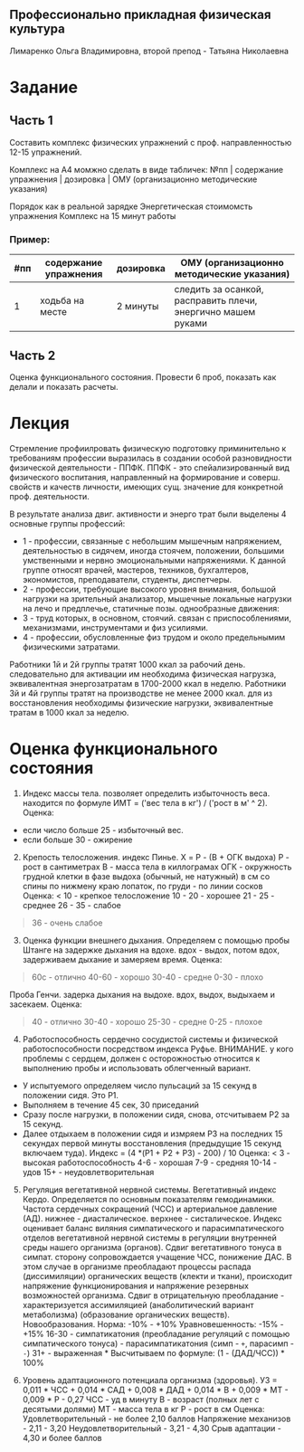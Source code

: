 Профессионально прикладная физическая культура
----------------------------------------------
Лимаренко Ольга Владимировна, второй препод - Татьяна Николаевна

# Задание
## Часть 1
Составить комплекс физических упражнений с проф. направленностью 12-15 упражнений.

Комплекс на А4 момжно сделать в виде табличек:
№пп | содержание упражнения | дозировка | ОМУ (организационно методические указания)

Порядок как в реальной зарядке
Энергетическая стоимомсть упражнения
Комплекс на 15 минут работы
### Пример:
| #пп | содержание упражнения | дозировка | ОМУ (организационно методические указания) |
|--|--|--|--|
| 1 | ходьба на месте | 2 минуты | следить за осанкой, расправить плечи, энергично машем руками |

## Часть 2
Оценка функционального состояния. Провести 6 проб, показать как делали и показать расчеты.



# Лекция
Стремление профиилровать физическую подготовку приминительно к требованиям профессии выразилась в создании особой разновидности физической деятельности - ППФК.
ППФК - это спейализированный вид физического воспитания, направленный на формирование и соверш. свойств и качеств личности, имеющих сущ. значение для конкретной проф. деятельности.

В результате анализа двиг. активности и энерго трат были выделены 4 основные группы профессий:
- 1 - профессии, связанные с небольшим мышечным напряжением, деятельностью в сидячем, иногда стоячем, положении, большими умственными и нервно эмоциональными напряжениями. К данной группе относят врачей, мастеров, техников, бухгалтеров, экономистов, преподаватели, студенты, диспетчеры.
- 2 - профессии, требующие высокого уровня внимания, большой нагрузки на зрительный анализатор, мышечные локальные нагрузки на лечо и предплечье, статичные позы. однообразные движения:
- 3 - труд которых, в основном, стоячий. связан с приспособлениями, механизмами, инструментами и физ усилиями.
- 4 - профессии, обусловленные физ трудом и около предельнымим физическими затратами.

Работники 1й и 2й группы тратят 1000 ккал за рабочий день. следовательно для активации им необходима физическая нагрузка, эквивалентная энергозатратам в 1700-2000 ккал в неделю.
Работники 3й и 4й группы тратят на производстве не менее 2000 ккал. для из восстановления необходимы физические нагрузки, эквивалентные тратам в 1000 ккал за неделю.


# Оценка функционального состояния

1. Индекс массы тела. позволяет определить избыточность веса. находится по формуле ИМТ = ('вес тела в кг') / ('рост в м' ^ 2). 
Оценка: 
 - если число больше 25 - избыточный вес. 
 - если больше 30 - ожирение
 
2. Крепость телосложения. индекс Пинье. X = Р - (В + ОГК выдоха)
Р - рост в сантиметрах
В - масса тела в киллограмах
ОГК - окружность грудной клетки в фазе выдоха (обычный, не натужный) в см
со спины по нижмену краю лопаток, по груди - по линии сосков
Оценка:
 < 10 - крепкое телосложение
 10 - 20 - хорошее
 21 - 25 - среднее
 26 - 35 - слабое
 > 36 - очень слабое
 
3. Оценка функции внешнего дыхания. Определяем с помощью пробы Штанге на задержке дыхания на вдохе. вдох - выдох, потом вдох, задерживаем дыхание и замеряем время.
Оценка:
 > 60с - отлично
 40-60 - хорошо
 30-40 - средне
 0-30 - плохо
 
Проба Генчи. задерка дыхания на выдохе. вдох, выдох, выдыхаем и засекаем.
Оценка: 
>40 - отлично
30-40 - хорошо
25-30 - средне
0-25 - плохое

4. Работоспособность сердечно сосудистой системы и физической работоспособности посредством индекса Руфье. ВНИМАНИЕ. у кого проблемы с сердцем, должен с осторожностью относится к выполнению пробы и использовать облегченный вариант.
- У испытуемого определяем число пульсаций за 15 секунд в положении сидя. Это P1. 
- Выполняем в течение 45 сек, 30 приседаний
- Сразу после нагрузки, в положении сидя, снова, отсчитываем P2 за 15 секунд.
- Далее отдыхаем в положении сидя и измряем P3 на последних 15 секундах первой минуты восстановления (предыдущие 15 секунд включаем туда).
Индекс = (4 *(P1 + P2 + P3) - 200) / 10
Оценка:
< 3 - высокая работоспособность
4-6 - хорошая
7-9 - средняя
10-14 - удов
15+ - неудовлетворительная

5. Регуляция вегетативной нервной системы. Вегетативный индекс Кердо. Определяется по основным показателям гемодинамики. Частота сердечных сокращений (ЧСС) и артериальное давление (АД). нижнее - диасталическое. верхнее - систалическое.
Индекс оценивает баланс виляния симпатического и парасимпатического отделов вегетативной нервной системы в регуляции внутренней среды нашего организма (органов).  Сдвиг вегетативного тонуса в симпат. сторону сопровождается учащение ЧСС, понижение ДАС. В этом случае в организме преобладают процессы распада (диссимиляции) органических веществ (клекти и ткани), происходит напряжение функционирования и напряжение резервных возможностей организма. Сдвиг в отрицательную преобладание - характеризуется ассимиляцией (анаболитический вариант метаболизма) (образование органических веществ). Новообразования.
Норма: -10% - +10%
Уравновешенность: -15% - +15%
16-30 - симпатикатония (преобладание регуляций с помощью симпатического тонуса) - парасимпатикатония (симп - `+`, парасимп - `-`)
31+ - выраженная *
Высчитываем по формуле: (1 - (ДАД/ЧСС)) * 100%

6. Уровень адаптационного потенциала организма (здоровья). УЗ = 0,011 * ЧСС + 0,014 * САД + 0,008 * ДАД + 0,014 * В + 0,009 * МТ - 0,009 * Р - 0,27
ЧСС - уд в минуту
В - возраст (полных лет с десятыми долями)
МТ - масса тела в кг
Р - рост в см
Оценка:
Удовлетворительный - не более 2,10 баллов
Напряжение механизов - 2,11 - 3,20
Неудовлетворительный - 3,21 - 4,30
Срыв адаптации - 4,30 и более баллов



